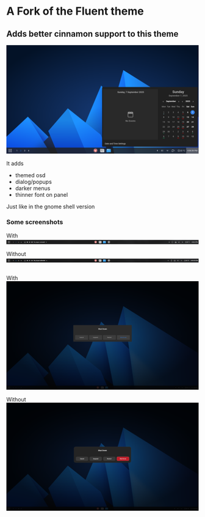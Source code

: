 # A Fork of the Fluent theme
## Adds better cinnamon support to this theme

![main](screenshot/thumbnail.png)

It adds 
- themed osd
- dialog/popups
- darker menus
- thinner font on panel

Just like in the gnome shell version

### Some screenshots

With
![main](screenshot/with.png)

Without
![main](screenshot/without.png)

## 

With
![main](screenshot/with_popup.png)

Without
![main](screenshot/without_popup.png)